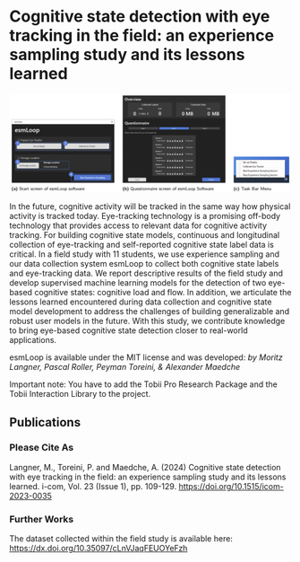 # Cognitive state detection with eye tracking in the field: an experience sampling study and its lessons learned

![ESMLoop](Example.png)

In the future, cognitive activity will be tracked in the same way how physical activity is tracked today. Eye-tracking technology is a promising off-body technology that provides access to relevant data for cognitive activity tracking. For building cognitive state models, continuous and longitudinal collection of eye-tracking and self-reported cognitive state label data is critical. In a field study with 11 students, we use experience sampling and our data collection system esmLoop to collect both cognitive state labels and eye-tracking data. We report descriptive results of the field study and develop supervised machine learning models for the detection of two eye-based cognitive states: cognitive load and flow. In addition, we articulate the lessons learned encountered during data collection and cognitive state model development to address the challenges of building generalizable and robust user models in the future. With this study, we contribute knowledge to bring eye-based cognitive state detection closer to real-world applications.

esmLoop is available under the MIT license and was developed:
*by Moritz Langner, Pascal Roller, Peyman Toreini, & Alexander Maedche*

Important note: You have to add the Tobii Pro Research Package and the Tobii Interaction Library to the project.

## Publications

### Please Cite As

Langner, M., Toreini, P. and Maedche, A. (2024) Cognitive state detection with eye tracking in the field: an experience sampling study and its lessons learned. i-com, Vol. 23 (Issue 1), pp. 109-129. https://doi.org/10.1515/icom-2023-0035

### Further Works

The dataset collected within the field study is available here: https://dx.doi.org/10.35097/cLnVJaqFEUOYeFzh
